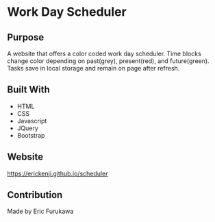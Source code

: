 # Work Day Scheduler

## Purpose
A website that offers a color coded work day scheduler.  Time blocks change color depending on past(grey), present(red), and future(green).  Tasks save in local storage and remain on page after refresh.

## Built With
* HTML
* CSS
* Javascript
* JQuery
* Bootstrap

## Website
https://erickenji.github.io/scheduler

## Contribution
Made by Eric Furukawa



